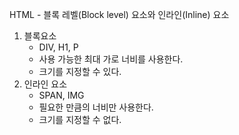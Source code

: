 HTML - 블록 레벨(Block level) 요소와 인라인(Inline) 요소
1. 블록요소
   - DIV, H1, P
   - 사용 가능한 최대 가로 너비를 사용한다.
   - 크기를 지정할 수 있다.
2. 인라인 요소
   - SPAN, IMG
   - 필요한 만큼의 너비만 사용한다.
   - 크기를 지정할 수 없다.